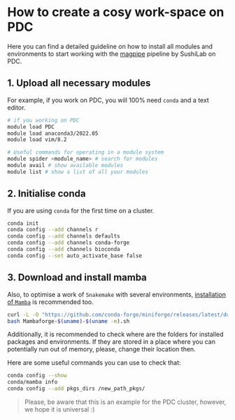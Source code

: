 # How to create a cosy work-space on PDC

Here you can find a detailed guideline on how to install all modules and environments to start working 
with the [magpipe](https://github.com/SushiLab/magpipe/tree/master) pipeline by SushiLab on PDC.


## 1. Upload all necessary modules 
For example, if you work on PDC, you will 100% need `conda` and a text editor.

```bash
# if you working on PDC
module load PDC
module load anaconda3/2022.05
module load vim/8.2

# Useful commands for operating in a module system
module spider <module_name> # search for modules
module avail # show available modules
module list # show a list of all your modules
```

## 2. Initialise conda
If you are using `conda` for the first time on a cluster.

```bash
conda init
conda config --add channels r
conda config --add channels defaults
conda config --add channels conda-forge
conda config --add channels bioconda
conda config --set auto_activate_base false
```

## 3. Download and install mamba
Also, to optimise a work of `Snakemake` with several environments, 
[installation of `Mamba`](https://mamba.readthedocs.io/en/latest/installation.html) is recommended too.

```bash
curl -L -O "https://github.com/conda-forge/miniforge/releases/latest/download/Mambaforge-$(uname)-$(uname -m).sh"
bash Mambaforge-$(uname)-$(uname -m).sh
```
Additionally, it is recommended to check where are the folders for installed packages and environments.
If they are stored in a place where you can potentially run out of memory, please, change their location then.


Here are some useful commands you can use to check that:

```bash
conda config --show
conda/mamba info
conda config --add pkgs_dirs /new_path_pkgs/
```


> Please, be aware that this is an example for the PDC cluster, however, we hope it is universal :)








